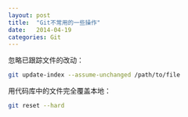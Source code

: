 ```yaml
---
layout: post
title:  "Git不常用的一些操作"
date:   2014-04-19
categories: Git
---
```


忽略已跟踪文件的改动：

```bash
git update-index --assume-unchanged /path/to/file
```

用代码库中的文件完全覆盖本地：

```bash
git reset --hard
```